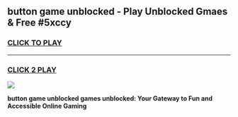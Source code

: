 
## button game unblocked - Play Unblocked Gmaes & Free #5xccy
<h3>
<a href="https://premium.freeplayer.one?title=button_game_unblocked&ref=01M">CLICK TO PLAY</a></h3>
<hr>

<h3>
<a href="https://premium.freeplayer.one?title=button_game_unblocked&ref=01M">CLICK 2 PLAY</a>
  
</h3>

<a href="https://premium.freeplayer.one?title=button_game_unblocked&ref=01M"><img src="https://clearcache.store/games.png"></a>


**button game unblocked games unblocked: Your Gateway to Fun and Accessible Online Gaming**
